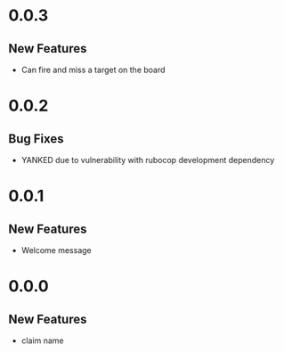 # 0.0.3
## New Features
- Can fire and miss a target on the board

# 0.0.2
## Bug Fixes
- YANKED due to vulnerability with rubocop development dependency

# 0.0.1
## New Features
- Welcome message

# 0.0.0
## New Features
- claim name
